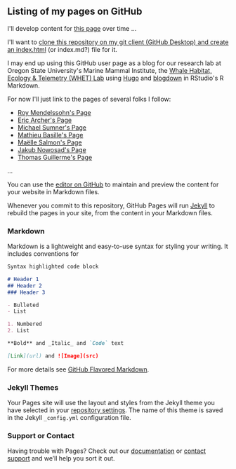 ## Listing of my pages on GitHub

I'll develop content for [this page](https://danielequs.github.io) over time ...

I'll want to [clone this repository on my git client (GitHub Desktop) and create an index.html](https://pages.github.com) (or index.md?) file for it.

I may end up using this GitHub user page as a blog for our research lab at Oregon State University's Marine Mammal Institute, the [Whale Habitat, Ecology & Telemetry (WHET) Lab](https://mmi.oregonstate.edu/wtg) using [Hugo](https://gohugo.io) and [blogdown](https://github.com/rstudio/blogdown) in RStudio's R Markdown.

For now I'll just link to the pages of several folks I follow:
- [Roy Mendelssohn's Page](https://rmendels.github.io)
- [Eric Archer's Page](https://rmendels.github.io)
- [Michael Sumner's Page](http://mdsumner.github.io/)
- [Mathieu Basille's Page](https://mablab.org)
- [Maëlle Salmon's Page](https://masalmon.eu)
- [Jakub Nowosad's Page](https://nowosad.github.io)
- [Thomas Guillerme's Page](http://tguillerme.github.io)



...


You can use the [editor on GitHub](https://github.com/danielequs/danielequs.github.io/edit/master/README.md) to maintain and preview the content for your website in Markdown files.

Whenever you commit to this repository, GitHub Pages will run [Jekyll](https://jekyllrb.com/) to rebuild the pages in your site, from the content in your Markdown files.

### Markdown

Markdown is a lightweight and easy-to-use syntax for styling your writing. It includes conventions for

```markdown
Syntax highlighted code block

# Header 1
## Header 2
### Header 3

- Bulleted
- List

1. Numbered
2. List

**Bold** and _Italic_ and `Code` text

[Link](url) and ![Image](src)
```

For more details see [GitHub Flavored Markdown](https://guides.github.com/features/mastering-markdown/).

### Jekyll Themes

Your Pages site will use the layout and styles from the Jekyll theme you have selected in your [repository settings](https://github.com/danielequs/danielequs.github.io/settings). The name of this theme is saved in the Jekyll `_config.yml` configuration file.

### Support or Contact

Having trouble with Pages? Check out our [documentation](https://help.github.com/categories/github-pages-basics/) or [contact support](https://github.com/contact) and we’ll help you sort it out.
